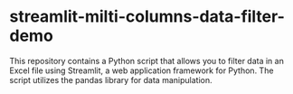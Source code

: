 # streamlit-milti-columns-data-filter-demo
 This repository contains a Python script that allows you to filter data in an Excel file using Streamlit, a web application framework for Python. The script utilizes the pandas library for data manipulation.

